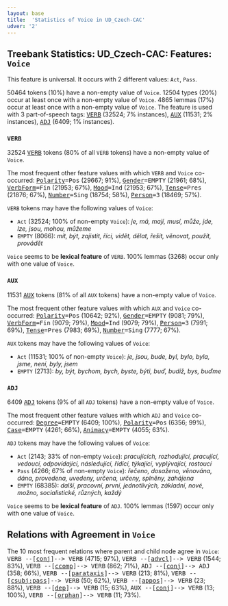 ```yaml
---
layout: base
title:  'Statistics of Voice in UD_Czech-CAC'
udver: '2'
---
```


## Treebank Statistics: UD_Czech-CAC: Features: `Voice`

This feature is universal.
It occurs with 2 different values: `Act`, `Pass`.

50464 tokens (10%) have a non-empty value of `Voice`.
12504 types (20%) occur at least once with a non-empty value of `Voice`.
4865 lemmas (17%) occur at least once with a non-empty value of `Voice`.
The feature is used with 3 part-of-speech tags: <tt><a href="cs_cac-pos-VERB.html">VERB</a></tt> (32524; 7% instances), <tt><a href="cs_cac-pos-AUX.html">AUX</a></tt> (11531; 2% instances), <tt><a href="cs_cac-pos-ADJ.html">ADJ</a></tt> (6409; 1% instances).

### `VERB`

32524 <tt><a href="cs_cac-pos-VERB.html">VERB</a></tt> tokens (80% of all `VERB` tokens) have a non-empty value of `Voice`.

The most frequent other feature values with which `VERB` and `Voice` co-occurred: <tt><a href="cs_cac-feat-Polarity.html">Polarity</a></tt><tt>=Pos</tt> (29667; 91%), <tt><a href="cs_cac-feat-Gender.html">Gender</a></tt><tt>=EMPTY</tt> (21961; 68%), <tt><a href="cs_cac-feat-VerbForm.html">VerbForm</a></tt><tt>=Fin</tt> (21953; 67%), <tt><a href="cs_cac-feat-Mood.html">Mood</a></tt><tt>=Ind</tt> (21953; 67%), <tt><a href="cs_cac-feat-Tense.html">Tense</a></tt><tt>=Pres</tt> (21876; 67%), <tt><a href="cs_cac-feat-Number.html">Number</a></tt><tt>=Sing</tt> (18754; 58%), <tt><a href="cs_cac-feat-Person.html">Person</a></tt><tt>=3</tt> (18469; 57%).

`VERB` tokens may have the following values of `Voice`:

* `Act` (32524; 100% of non-empty `Voice`): <em>je, má, mají, musí, může, jde, lze, jsou, mohou, můžeme</em>
* `EMPTY` (8066): <em>mít, být, zajistit, říci, vidět, dělat, řešit, věnovat, použít, provádět</em>

`Voice` seems to be **lexical feature** of `VERB`. 100% lemmas (3268) occur only with one value of `Voice`.

### `AUX`

11531 <tt><a href="cs_cac-pos-AUX.html">AUX</a></tt> tokens (81% of all `AUX` tokens) have a non-empty value of `Voice`.

The most frequent other feature values with which `AUX` and `Voice` co-occurred: <tt><a href="cs_cac-feat-Polarity.html">Polarity</a></tt><tt>=Pos</tt> (10642; 92%), <tt><a href="cs_cac-feat-Gender.html">Gender</a></tt><tt>=EMPTY</tt> (9081; 79%), <tt><a href="cs_cac-feat-VerbForm.html">VerbForm</a></tt><tt>=Fin</tt> (9079; 79%), <tt><a href="cs_cac-feat-Mood.html">Mood</a></tt><tt>=Ind</tt> (9079; 79%), <tt><a href="cs_cac-feat-Person.html">Person</a></tt><tt>=3</tt> (7991; 69%), <tt><a href="cs_cac-feat-Tense.html">Tense</a></tt><tt>=Pres</tt> (7983; 69%), <tt><a href="cs_cac-feat-Number.html">Number</a></tt><tt>=Sing</tt> (7777; 67%).

`AUX` tokens may have the following values of `Voice`:

* `Act` (11531; 100% of non-empty `Voice`): <em>je, jsou, bude, byl, bylo, byla, jsme, není, byly, jsem</em>
* `EMPTY` (2713): <em>by, být, bychom, bych, byste, býti, buď, budiž, bys, buďme</em>

### `ADJ`

6409 <tt><a href="cs_cac-pos-ADJ.html">ADJ</a></tt> tokens (9% of all `ADJ` tokens) have a non-empty value of `Voice`.

The most frequent other feature values with which `ADJ` and `Voice` co-occurred: <tt><a href="cs_cac-feat-Degree.html">Degree</a></tt><tt>=EMPTY</tt> (6409; 100%), <tt><a href="cs_cac-feat-Polarity.html">Polarity</a></tt><tt>=Pos</tt> (6356; 99%), <tt><a href="cs_cac-feat-Case.html">Case</a></tt><tt>=EMPTY</tt> (4261; 66%), <tt><a href="cs_cac-feat-Animacy.html">Animacy</a></tt><tt>=EMPTY</tt> (4055; 63%).

`ADJ` tokens may have the following values of `Voice`:

* `Act` (2143; 33% of non-empty `Voice`): <em>pracujících, rozhodující, pracující, vedoucí, odpovídající, následující, řídící, týkající, vyplývající, rostoucí</em>
* `Pass` (4266; 67% of non-empty `Voice`): <em>řečeno, dosaženo, věnována, dána, provedena, uvedeny, určena, určeny, splněny, zahájena</em>
* `EMPTY` (68385): <em>další, pracovní, první, jednotlivých, základní, nové, možno, socialistické, různých, každý</em>

`Voice` seems to be **lexical feature** of `ADJ`. 100% lemmas (1597) occur only with one value of `Voice`.

## Relations with Agreement in `Voice`

The 10 most frequent relations where parent and child node agree in `Voice`:
<tt>VERB --[<tt><a href="cs_cac-dep-conj.html">conj</a></tt>]--> VERB</tt> (4715; 97%),
<tt>VERB --[<tt><a href="cs_cac-dep-advcl.html">advcl</a></tt>]--> VERB</tt> (1544; 83%),
<tt>VERB --[<tt><a href="cs_cac-dep-ccomp.html">ccomp</a></tt>]--> VERB</tt> (862; 71%),
<tt>ADJ --[<tt><a href="cs_cac-dep-conj.html">conj</a></tt>]--> ADJ</tt> (358; 66%),
<tt>VERB --[<tt><a href="cs_cac-dep-parataxis.html">parataxis</a></tt>]--> VERB</tt> (213; 81%),
<tt>VERB --[<tt><a href="cs_cac-dep-csubj-pass.html">csubj:pass</a></tt>]--> VERB</tt> (50; 62%),
<tt>VERB --[<tt><a href="cs_cac-dep-appos.html">appos</a></tt>]--> VERB</tt> (23; 88%),
<tt>VERB --[<tt><a href="cs_cac-dep-dep.html">dep</a></tt>]--> VERB</tt> (15; 63%),
<tt>AUX --[<tt><a href="cs_cac-dep-conj.html">conj</a></tt>]--> VERB</tt> (13; 100%),
<tt>VERB --[<tt><a href="cs_cac-dep-orphan.html">orphan</a></tt>]--> VERB</tt> (11; 73%).

